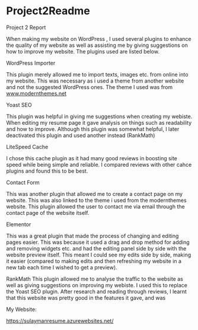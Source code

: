 # Project2Readme
Project 2 Report

When making my website on WordPress , I used several plugins to enhance the quality of my website as well as assisting me by giving suggestions on how to improve my website. The plugins used are listed below.

WordPress Importer

This plugin merely allowed me to import texts, images etc. from online into my website. This was necessary as i used a theme from another website and not the suggested WordPress ones. The theme I used was from www.modernthemes.net

Yoast SEO

This plugin was helpful in giving me suggestions when creating my webiste. When editing my resume page it gave analysis on things such as readability and how to improve. Although this plugin was somewhat helpful, I later deactivated this plugin and used another instead (RankMath)

LiteSpeed Cache

I chose this cache plugin as it had many good reviews in boosting site speed while being simple and reliable. I compared reviews with other cahce plugins and found this to be best.

Contact Form

This was another plugin that allowed me to create a contact page on my website. This was also linked to the theme i used from the modernthemes website. This plugin allowed the user to contact me via email through the contact page of the website itself.

Elementor

This was a great plugin that made the process of changing and editing pages easier. This was because it used a drag and drop method for adding and removing widgets etc. and had the editing panel side by side with the website preview itself. This meant I could see my edits side by side, making it easier (compared to making edits and then refreshing my website in a new tab each time I wished to get a preview).

RankMath
This plugin allowed me to analyse the traffic to the website as well as giving suggestions on improving my webiste. I used this to replace the Yoast SEO plugin. After research and reading through reviews, I learnt that this website was pretty good in the features it gave, and was 







My Website:

https://sulaymanresume.azurewebsites.net/
